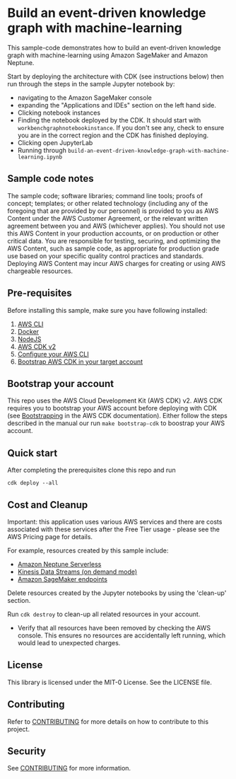 # Build an event-driven knowledge graph with machine-learning

This sample-code demonstrates how to build an event-driven knowledge graph with machine-learning using Amazon SageMaker 
and Amazon Neptune.

Start by deploying the architecture with CDK (see instructions below) then run through the steps in the sample Jupyter 
notebook by:
* navigating to the Amazon SageMaker console 
* expanding the "Applications and IDEs" section on the left hand side. 
* Clicking notebook instances 
* Finding the notebook deployed by the CDK. It should start with `workbenchgraphnotebookinstance`. 
If you don't see any, check to ensure you are in the correct region and the CDK has finished deploying.
* Clicking open JupyterLab
* Running through `build-an-event-driven-knowledge-graph-with-machine-learning.ipynb`

## Sample code notes
The sample code; software libraries; command line tools; proofs of concept; templates; or other related technology (including any of the foregoing that are provided by our personnel) is provided to you as AWS Content under the AWS Customer Agreement, or the relevant written agreement between you and AWS (whichever applies). You should not use this AWS Content in your production accounts, or on production or other critical data. You are responsible for testing, securing, and optimizing the AWS Content, such as sample code, as appropriate for production grade use based on your specific quality control practices and standards. Deploying AWS Content may incur AWS charges for creating or using AWS chargeable resources.

## Pre-requisites

Before installing this sample, make sure you have following installed:

1. [AWS CLI](https://aws.amazon.com/cli/)
2. [Docker](https://docs.docker.com/get-docker/)
3. [NodeJS](https://nodejs.org/en/)
4. [AWS CDK v2](https://docs.aws.amazon.com/cdk/v2/guide/getting_started.html#getting_started_install)
5. [Configure your AWS CLI](https://docs.aws.amazon.com/cli/latest/userguide/cli-configure-quickstart.html)
6. [Bootstrap AWS CDK in your target account](https://docs.aws.amazon.com/cdk/v2/guide/getting_started.html#getting_started_bootstrap)

## Bootstrap your account
This repo uses the AWS Cloud Development Kit (AWS CDK) v2. AWS CDK requires you to bootstrap your AWS account before deploying with CDK (see [Bootstrapping](https://docs.aws.amazon.com/cdk/v2/guide/bootstrapping.html) in the AWS CDK documentation).
Either follow the steps described in the manual our run `make bootstrap-cdk` to boostrap your AWS account.

## Quick start

After completing the prerequisites clone this repo and run

```
cdk deploy --all
```

## Cost and Cleanup

Important: this application uses various AWS services and there are costs associated with these services after the 
Free Tier usage - please see the AWS Pricing page for details.

For example, resources created by this sample include:
* [Amazon Neptune Serverless](https://aws.amazon.com/neptune/pricing/)
* [Kinesis Data Streams (on demand mode)](https://aws.amazon.com/kinesis/data-streams/pricing/)
* [Amazon SageMaker endpoints](https://aws.amazon.com/sagemaker/pricing/)

Delete resources created by the Jupyter notebooks by using the 'clean-up' section.

Run `cdk destroy` to clean-up all related resources in your account. 


* Verify that all resources have been removed by checking the AWS console. This ensures no resources are accidentally left running, which would lead to unexpected charges.

## License

This library is licensed under the MIT-0 License. See the LICENSE file.

## Contributing

Refer to [CONTRIBUTING](./CONTRIBUTING.md) for more details on how to contribute to this project.

## Security
See [CONTRIBUTING](CONTRIBUTING.md#security-issue-notifications) for more information.

